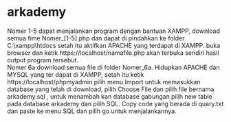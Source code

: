 # arkademy
Nomer 1-5 dapat menjalankan program dengan bantuan XAMPP, download semua fime Nomer_[1-5].php dan dapat di pindahkan ke folder C:\xampp\htdocs setah itu aktifkan APACHE yang terdapat di XAMPP. buka browser dan ketik https://localhost/namafile.php akan terbuka sendiri hasil output program tersebut.  
Nomer 6a download semua file di folder Nomer_6a. Hidupkan APACHE dan MYSQL yang ter dapat di XAMPP, setah itu ketik https://localhost/phpmyadmin pilih menu Import untuk memasukkan database yang telah di download, pilih Choose File dan pilih file bernama arkademy.sql , untuk menambah kan database gabungan pilih new table pada database arkademy dan pilih SQL. Copy code yang berada di quary.txt dan paste ke menu SQL dan pilih go untuk menjalankannya.
